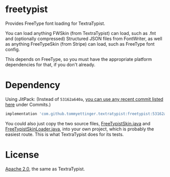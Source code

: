# freetypist

Provides FreeType font loading for TextraTypist.

You can load anything FWSkin (from TextraTypist) can load, such as .fnt and (optionally compressed) Structured JSON
files from FontWriter, as well as anything FreeTypeSkin (from Stripe) can load, such as FreeType font config.

This depends on FreeType, so you must have the appropriate platform dependencies for that, if you don't already.

# Dependency

Using JitPack:
(Instead of `53162a640a`, [you can use any recent commit listed here](https://jitpack.io/#tommyettinger/textratypist)
under Commits.)

```gradle
implementation 'com.github.tommyettinger.textratypist:freetypist:53162a640a'
```

You could also just copy the two source files,
[FreeTypistSkin.java](src/main/java/com/github/tommyettinger/freetypist/FreeTypistSkin.java)
and
[FreeTypistSkinLoader.java](src/main/java/com/github/tommyettinger/freetypist/FreeTypistSkinLoader.java),
into your own project, which is probably the easiest route. This is what TextraTypist does for its tests.

# License

[Apache 2.0](LICENSE), the same as TextraTypist.


